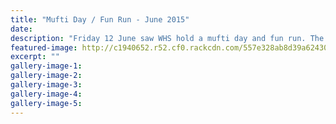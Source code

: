 ```yaml
---
title: "Mufti Day / Fun Run - June 2015"
date: 
description: "Friday 12 June saw WHS hold a mufti day and fun run. The cost for the day was a gold coin donation with all the profits going to Hospice Wanganui.  For more photo's click on 'Read the full story...'"
featured-image: http://c1940652.r52.cf0.rackcdn.com/557e328ab8d39a624300000d/Fun-Run-2015-Prefects--Hospice-cheque(61).jpg
excerpt: ""
gallery-image-1: 
gallery-image-2: 
gallery-image-3: 
gallery-image-4: 
gallery-image-5: 
---
```

